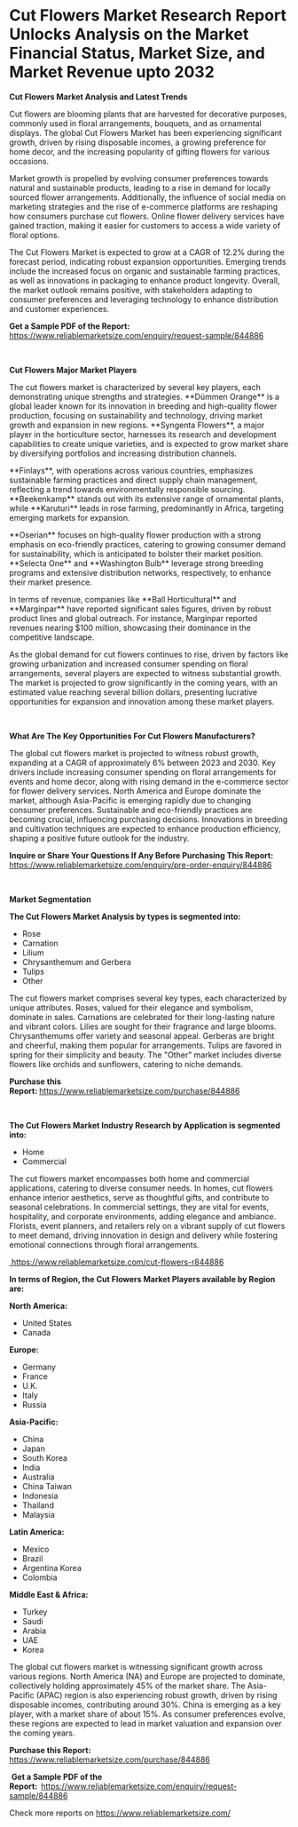 <p><h1>Cut Flowers Market Research Report Unlocks Analysis on the Market Financial Status, Market Size, and Market Revenue upto 2032</h1></p><p><strong>Cut Flowers Market Analysis and Latest Trends</strong></p>
<p><p>Cut flowers are blooming plants that are harvested for decorative purposes, commonly used in floral arrangements, bouquets, and as ornamental displays. The global Cut Flowers Market has been experiencing significant growth, driven by rising disposable incomes, a growing preference for home decor, and the increasing popularity of gifting flowers for various occasions.</p><p>Market growth is propelled by evolving consumer preferences towards natural and sustainable products, leading to a rise in demand for locally sourced flower arrangements. Additionally, the influence of social media on marketing strategies and the rise of e-commerce platforms are reshaping how consumers purchase cut flowers. Online flower delivery services have gained traction, making it easier for customers to access a wide variety of floral options.</p><p>The Cut Flowers Market is expected to grow at a CAGR of 12.2% during the forecast period, indicating robust expansion opportunities. Emerging trends include the increased focus on organic and sustainable farming practices, as well as innovations in packaging to enhance product longevity. Overall, the market outlook remains positive, with stakeholders adapting to consumer preferences and leveraging technology to enhance distribution and customer experiences.</p></p>
<p><strong>Get a Sample PDF of the Report:&nbsp;</strong> <a href="https://www.reliablemarketsize.com/enquiry/request-sample/844886?utm_campaign=3345&utm_medium=2&utm_source=Github&utm_content=ia&utm_term=04042025&utm_id=cut-flowers">https://www.reliablemarketsize.com/enquiry/request-sample/844886</a></p>
<p>&nbsp;</p>
<p><strong>Cut Flowers Major Market Players</strong></p>
<p><p>The cut flowers market is characterized by several key players, each demonstrating unique strengths and strategies. **Dümmen Orange** is a global leader known for its innovation in breeding and high-quality flower production, focusing on sustainability and technology, driving market growth and expansion in new regions. **Syngenta Flowers**, a major player in the horticulture sector, harnesses its research and development capabilities to create unique varieties, and is expected to grow market share by diversifying portfolios and increasing distribution channels.</p><p>**Finlays**, with operations across various countries, emphasizes sustainable farming practices and direct supply chain management, reflecting a trend towards environmentally responsible sourcing. **Beekenkamp** stands out with its extensive range of ornamental plants, while **Karuturi** leads in rose farming, predominantly in Africa, targeting emerging markets for expansion.</p><p>**Oserian** focuses on high-quality flower production with a strong emphasis on eco-friendly practices, catering to growing consumer demand for sustainability, which is anticipated to bolster their market position. **Selecta One** and **Washington Bulb** leverage strong breeding programs and extensive distribution networks, respectively, to enhance their market presence.</p><p>In terms of revenue, companies like **Ball Horticultural** and **Marginpar** have reported significant sales figures, driven by robust product lines and global outreach. For instance, Marginpar reported revenues nearing $100 million, showcasing their dominance in the competitive landscape. </p><p>As the global demand for cut flowers continues to rise, driven by factors like growing urbanization and increased consumer spending on floral arrangements, several players are expected to witness substantial growth. The market is projected to grow significantly in the coming years, with an estimated value reaching several billion dollars, presenting lucrative opportunities for expansion and innovation among these market players.</p></p>
<p>&nbsp;</p>
<p><strong>What Are The Key Opportunities For Cut Flowers Manufacturers?</strong></p>
<p><p>The global cut flowers market is projected to witness robust growth, expanding at a CAGR of approximately 6% between 2023 and 2030. Key drivers include increasing consumer spending on floral arrangements for events and home decor, along with rising demand in the e-commerce sector for flower delivery services. North America and Europe dominate the market, although Asia-Pacific is emerging rapidly due to changing consumer preferences. Sustainable and eco-friendly practices are becoming crucial, influencing purchasing decisions. Innovations in breeding and cultivation techniques are expected to enhance production efficiency, shaping a positive future outlook for the industry.</p></p>
<p><strong>Inquire or Share Your Questions If Any Before Purchasing This Report:</strong> <a href="https://www.reliablemarketsize.com/enquiry/pre-order-enquiry/844886?utm_campaign=3345&utm_medium=2&utm_source=Github&utm_content=ia&utm_term=04042025&utm_id=cut-flowers">https://www.reliablemarketsize.com/enquiry/pre-order-enquiry/844886</a></p>
<p>&nbsp;</p>
<p><strong>Market Segmentation</strong></p>
<p><strong>The Cut Flowers Market Analysis by types is segmented into:</strong></p>
<p><ul><li>Rose</li><li>Carnation</li><li>Lilium</li><li>Chrysanthemum and Gerbera</li><li>Tulips</li><li>Other</li></ul></p>
<p><p>The cut flowers market comprises several key types, each characterized by unique attributes. Roses, valued for their elegance and symbolism, dominate in sales. Carnations are celebrated for their long-lasting nature and vibrant colors. Lilies are sought for their fragrance and large blooms. Chrysanthemums offer variety and seasonal appeal. Gerberas are bright and cheerful, making them popular for arrangements. Tulips are favored in spring for their simplicity and beauty. The "Other" market includes diverse flowers like orchids and sunflowers, catering to niche demands.</p></p>
<p><strong>Purchase this Report:&nbsp;</strong><a href="https://www.reliablemarketsize.com/purchase/844886?utm_campaign=3345&utm_medium=2&utm_source=Github&utm_content=ia&utm_term=04042025&utm_id=cut-flowers">https://www.reliablemarketsize.com/purchase/844886</a></p>
<p>&nbsp;</p>
<p><strong>The Cut Flowers Market Industry Research by Application is segmented into:</strong></p>
<p><ul><li>Home</li><li>Commercial</li></ul></p>
<p><p>The cut flowers market encompasses both home and commercial applications, catering to diverse consumer needs. In homes, cut flowers enhance interior aesthetics, serve as thoughtful gifts, and contribute to seasonal celebrations. In commercial settings, they are vital for events, hospitality, and corporate environments, adding elegance and ambiance. Florists, event planners, and retailers rely on a vibrant supply of cut flowers to meet demand, driving innovation in design and delivery while fostering emotional connections through floral arrangements.</p></p>
<p><a href="https://www.reliablemarketsize.com/cut-flowers-r844886?utm_campaign=3345&utm_medium=2&utm_source=Github&utm_content=ia&utm_term=04042025&utm_id=cut-flowers">&nbsp;https://www.reliablemarketsize.com/cut-flowers-r844886</a></p>
<p><strong>In terms of Region, the Cut Flowers Market Players available by Region are:</strong></p>
<p>
    <p> <strong> North America: </strong>
        <ul>
            <li>United States</li>
            <li>Canada</li>
        </ul>
        </p> 
    <p> <strong> Europe: </strong>
        <ul>
            <li>Germany</li>
            <li>France</li>
            <li>U.K.</li>
            <li>Italy</li>
            <li>Russia</li>
        </ul>
        </p> 
    <p> <strong> Asia-Pacific: </strong>
        <ul>
            <li>China</li>
            <li>Japan</li>
            <li>South Korea</li>
            <li>India</li>
            <li>Australia</li>
            <li>China Taiwan</li>
            <li>Indonesia</li>
            <li>Thailand</li>
            <li>Malaysia</li>
        </ul>
        </p> 
    <p> <strong> Latin America: </strong>
        <ul>
            <li>Mexico</li>
            <li>Brazil</li>
            <li>Argentina Korea</li>
            <li>Colombia</li>
        </ul>
        </p> 
    <p> <strong> Middle East & Africa: </strong>
        <ul>
            <li>Turkey</li>
            <li>Saudi</li>
            <li>Arabia</li>
            <li>UAE</li>
            <li>Korea</li>
        </ul>
    </p>
    </p>
<p><p>The global cut flowers market is witnessing significant growth across various regions. North America (NA) and Europe are projected to dominate, collectively holding approximately 45% of the market share. The Asia-Pacific (APAC) region is also experiencing robust growth, driven by rising disposable incomes, contributing around 30%. China is emerging as a key player, with a market share of about 15%. As consumer preferences evolve, these regions are expected to lead in market valuation and expansion over the coming years.</p></p>
<p><strong>Purchase this Report: </strong><a href="https://www.reliablemarketsize.com/purchase/844886?utm_campaign=3345&utm_medium=2&utm_source=Github&utm_content=ia&utm_term=04042025&utm_id=cut-flowers">https://www.reliablemarketsize.com/purchase/844886</a></p>
<p>&nbsp;<strong>Get a Sample PDF of the Report:&nbsp;&nbsp;</strong><a href="https://www.reliablemarketsize.com/enquiry/request-sample/844886?utm_campaign=3345&utm_medium=2&utm_source=Github&utm_content=ia&utm_term=04042025&utm_id=cut-flowers">https://www.reliablemarketsize.com/enquiry/request-sample/844886</a></p>
<p><strong></strong></p>
<p>Check more reports on <a href="https://www.reliablemarketsize.com/?utm_campaign=3345&utm_medium=2&utm_source=Github&utm_content=ia&utm_term=04042025&utm_id=cut-flowers">https://www.reliablemarketsize.com/</a></p>
